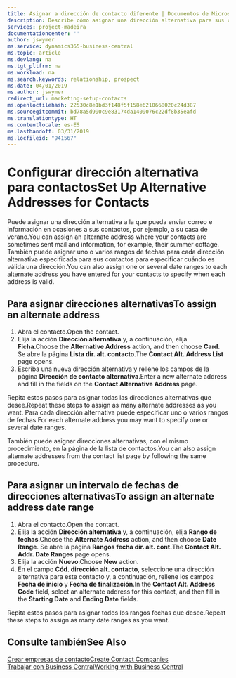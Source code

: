 ```yaml
---
title: Asignar a dirección de contacto diferente | Documentos de Microsoft
description: Describe cómo asignar una dirección alternativa para sus contactos o clientes potenciales, a la que a veces se envía información.
services: project-madeira
documentationcenter: ''
author: jswymer
ms.service: dynamics365-business-central
ms.topic: article
ms.devlang: na
ms.tgt_pltfrm: na
ms.workload: na
ms.search.keywords: relationship, prospect
ms.date: 04/01/2019
ms.author: jswymer
redirect_url: marketing-setup-contacts
ms.openlocfilehash: 22530c8e1bd3f148f5f158e6210668020c24d387
ms.sourcegitcommit: bd78a5d990c9e83174da1409076c22df8b35eafd
ms.translationtype: HT
ms.contentlocale: es-ES
ms.lasthandoff: 03/31/2019
ms.locfileid: "941567"
---
```

# <a name="set-up-alternative-addresses-for-contacts"></a><span data-ttu-id="7a330-103">Configurar dirección alternativa para contactos</span><span class="sxs-lookup"><span data-stu-id="7a330-103">Set Up Alternative Addresses for Contacts</span></span>
<span data-ttu-id="7a330-104">Puede asignar una dirección alternativa a la que pueda enviar correo e información en ocasiones a sus contactos, por ejemplo, a su casa de verano.</span><span class="sxs-lookup"><span data-stu-id="7a330-104">You can assign an alternate address where your contacts are sometimes sent mail and information, for example, their summer cottage.</span></span> <span data-ttu-id="7a330-105">También puede asignar uno o varios rangos de fechas para cada dirección alternativa especificada para sus contactos para especificar cuándo es válida una dirección.</span><span class="sxs-lookup"><span data-stu-id="7a330-105">You can also assign one or several date ranges to each alternate address you have entered for your contacts to specify when each address is valid.</span></span>

## <a name="to-assign-an-alternate-address"></a><span data-ttu-id="7a330-106">Para asignar direcciones alternativas</span><span class="sxs-lookup"><span data-stu-id="7a330-106">To assign an alternate address</span></span>
1. <span data-ttu-id="7a330-107">Abra el contacto.</span><span class="sxs-lookup"><span data-stu-id="7a330-107">Open the contact.</span></span>
2. <span data-ttu-id="7a330-108">Elija la acción **Dirección alternativa** y, a continuación, elija **Ficha**.</span><span class="sxs-lookup"><span data-stu-id="7a330-108">Choose the **Alternative Address** action, and then choose **Card**.</span></span> <span data-ttu-id="7a330-109">Se abre la página **Lista dir. alt. contacto**.</span><span class="sxs-lookup"><span data-stu-id="7a330-109">The **Contact Alt. Address List** page opens.</span></span>
3. <span data-ttu-id="7a330-110">Escriba una nueva dirección alternativa y rellene los campos de la página **Dirección de contacto alternativa**.</span><span class="sxs-lookup"><span data-stu-id="7a330-110">Enter a new alternate address and fill in the fields on the **Contact Alternative Address** page.</span></span>

<span data-ttu-id="7a330-111">Repita estos pasos para asignar todas las direcciones alternativas que desee.</span><span class="sxs-lookup"><span data-stu-id="7a330-111">Repeat these steps to assign as many alternate addresses as you want.</span></span> <span data-ttu-id="7a330-112">Para cada dirección alternativa puede especificar uno o varios rangos de fechas.</span><span class="sxs-lookup"><span data-stu-id="7a330-112">For each alternate address you may want to specify one or several date ranges.</span></span>

<span data-ttu-id="7a330-113">También puede asignar direcciones alternativas, con el mismo procedimiento, en la página de la lista de contactos.</span><span class="sxs-lookup"><span data-stu-id="7a330-113">You can also assign alternate addresses from the contact list page by following the same procedure.</span></span>

## <a name="to-assign-an-alternate-address-date-range"></a><span data-ttu-id="7a330-114">Para asignar un intervalo de fechas de direcciones alternativas</span><span class="sxs-lookup"><span data-stu-id="7a330-114">To assign an alternate address date range</span></span>
1. <span data-ttu-id="7a330-115">Abra el contacto.</span><span class="sxs-lookup"><span data-stu-id="7a330-115">Open the contact.</span></span>
2. <span data-ttu-id="7a330-116">Elija la acción **Dirección alternativa** y, a continuación, elija **Rango de fechas**.</span><span class="sxs-lookup"><span data-stu-id="7a330-116">Choose the **Alternate Address** action, and then choose **Date Range**.</span></span> <span data-ttu-id="7a330-117">Se abre la página **Rangos fecha dir. alt. cont.**</span><span class="sxs-lookup"><span data-stu-id="7a330-117">The **Contact Alt. Addr. Date Ranges** page opens.</span></span>
3. <span data-ttu-id="7a330-118">Elija la acción **Nuevo**.</span><span class="sxs-lookup"><span data-stu-id="7a330-118">Choose **New** action.</span></span>
4. <span data-ttu-id="7a330-119">En el campo **Cód. dirección alt. contacto**, seleccione una dirección alternativa para este contacto y, a continuación, rellene los campos **Fecha de inicio** y **Fecha de finalización**.</span><span class="sxs-lookup"><span data-stu-id="7a330-119">In the **Contact Alt. Address Code** field, select an alternate address for this contact, and then fill in the **Starting Date** and **Ending Date** fields.</span></span>

<span data-ttu-id="7a330-120">Repita estos pasos para asignar todos los rangos fechas que desee.</span><span class="sxs-lookup"><span data-stu-id="7a330-120">Repeat these steps to assign as many date ranges as you want.</span></span>

## <a name="see-also"></a><span data-ttu-id="7a330-121">Consulte también</span><span class="sxs-lookup"><span data-stu-id="7a330-121">See Also</span></span>
[<span data-ttu-id="7a330-122">Crear empresas de contacto</span><span class="sxs-lookup"><span data-stu-id="7a330-122">Create Contact Companies</span></span>](marketing-create-contact-companies.md)  
[<span data-ttu-id="7a330-123">Trabajar con Business Central</span><span class="sxs-lookup"><span data-stu-id="7a330-123">Working with Business Central</span></span>](ui-work-product.md)

